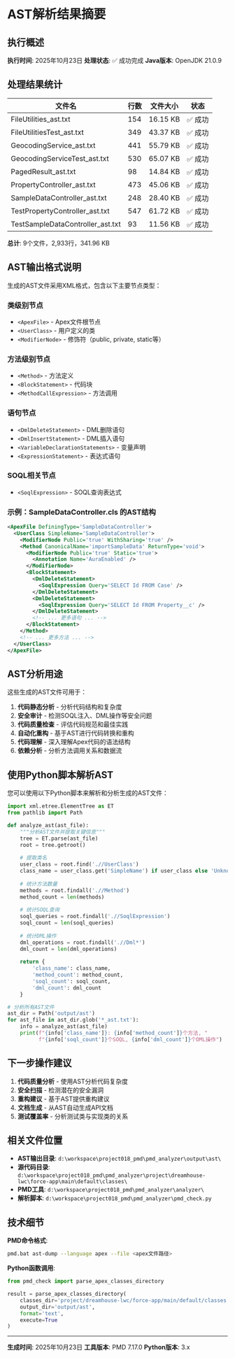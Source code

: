 # AST解析结果摘要

## 执行概述

**执行时间**: 2025年10月23日
**处理状态**: ✅ 成功完成
**Java版本**: OpenJDK 21.0.9

## 处理结果统计

| 文件名 | 行数 | 文件大小 | 状态 |
|--------|------|----------|------|
| FileUtilities_ast.txt | 154 | 16.15 KB | ✅ 成功 |
| FileUtilitiesTest_ast.txt | 349 | 43.37 KB | ✅ 成功 |
| GeocodingService_ast.txt | 441 | 55.79 KB | ✅ 成功 |
| GeocodingServiceTest_ast.txt | 530 | 65.07 KB | ✅ 成功 |
| PagedResult_ast.txt | 98 | 14.84 KB | ✅ 成功 |
| PropertyController_ast.txt | 473 | 45.06 KB | ✅ 成功 |
| SampleDataController_ast.txt | 248 | 28.40 KB | ✅ 成功 |
| TestPropertyController_ast.txt | 547 | 61.72 KB | ✅ 成功 |
| TestSampleDataController_ast.txt | 93 | 11.56 KB | ✅ 成功 |

**总计**: 9个文件，2,933行，341.96 KB

## AST输出格式说明

生成的AST文件采用XML格式，包含以下主要节点类型：

### 类级别节点
- `<ApexFile>` - Apex文件根节点
- `<UserClass>` - 用户定义的类
- `<ModifierNode>` - 修饰符（public, private, static等）

### 方法级别节点
- `<Method>` - 方法定义
- `<BlockStatement>` - 代码块
- `<MethodCallExpression>` - 方法调用

### 语句节点
- `<DmlDeleteStatement>` - DML删除语句
- `<DmlInsertStatement>` - DML插入语句
- `<VariableDeclarationStatements>` - 变量声明
- `<ExpressionStatement>` - 表达式语句

### SOQL相关节点
- `<SoqlExpression>` - SOQL查询表达式

### 示例：SampleDataController.cls 的AST结构

```xml
<ApexFile DefiningType='SampleDataController'>
  <UserClass SimpleName='SampleDataController'>
    <ModifierNode Public='true' WithSharing='true' />
    <Method CanonicalName='importSampleData' ReturnType='void'>
      <ModifierNode Public='true' Static='true'>
        <Annotation Name='AuraEnabled' />
      </ModifierNode>
      <BlockStatement>
        <DmlDeleteStatement>
          <SoqlExpression Query='SELECT Id FROM Case' />
        </DmlDeleteStatement>
        <DmlDeleteStatement>
          <SoqlExpression Query='SELECT Id FROM Property__c' />
        </DmlDeleteStatement>
        <!-- ... 更多语句 ... -->
      </BlockStatement>
    </Method>
    <!-- ... 更多方法 ... -->
  </UserClass>
</ApexFile>
```

## AST分析用途

这些生成的AST文件可用于：

1. **代码静态分析** - 分析代码结构和复杂度
2. **安全审计** - 检测SOQL注入、DML操作等安全问题
3. **代码质量检查** - 评估代码规范和最佳实践
4. **自动化重构** - 基于AST进行代码转换和重构
5. **代码理解** - 深入理解Apex代码的语法结构
6. **依赖分析** - 分析方法调用关系和数据流

## 使用Python脚本解析AST

您可以使用以下Python脚本来解析和分析生成的AST文件：

```python
import xml.etree.ElementTree as ET
from pathlib import Path

def analyze_ast(ast_file):
    """分析AST文件并提取关键信息"""
    tree = ET.parse(ast_file)
    root = tree.getroot()
    
    # 提取类名
    user_class = root.find('.//UserClass')
    class_name = user_class.get('SimpleName') if user_class else 'Unknown'
    
    # 统计方法数量
    methods = root.findall('.//Method')
    method_count = len(methods)
    
    # 统计SOQL查询
    soql_queries = root.findall('.//SoqlExpression')
    soql_count = len(soql_queries)
    
    # 统计DML操作
    dml_operations = root.findall('.//Dml*')
    dml_count = len(dml_operations)
    
    return {
        'class_name': class_name,
        'method_count': method_count,
        'soql_count': soql_count,
        'dml_count': dml_count
    }

# 分析所有AST文件
ast_dir = Path('output/ast')
for ast_file in ast_dir.glob('*_ast.txt'):
    info = analyze_ast(ast_file)
    print(f"{info['class_name']}: {info['method_count']}个方法, "
          f"{info['soql_count']}个SOQL, {info['dml_count']}个DML操作")
```

## 下一步操作建议

1. **代码质量分析** - 使用AST分析代码复杂度
2. **安全扫描** - 检测潜在的安全漏洞
3. **重构建议** - 基于AST提供重构建议
4. **文档生成** - 从AST自动生成API文档
5. **测试覆盖率** - 分析测试类与实现类的关系

## 相关文件位置

- **AST输出目录**: `d:\workspace\project018_pmd\pmd_analyzer\output\ast\`
- **源代码目录**: `d:\workspace\project018_pmd\pmd_analyzer\project\dreamhouse-lwc\force-app\main\default\classes\`
- **PMD工具**: `d:\workspace\project018_pmd\pmd_analyzer\analyzer\`
- **解析脚本**: `d:\workspace\project018_pmd\pmd_analyzer\pmd_check.py`

## 技术细节

**PMD命令格式**:
```bash
pmd.bat ast-dump --language apex --file <apex文件路径>
```

**Python函数调用**:
```python
from pmd_check import parse_apex_classes_directory

result = parse_apex_classes_directory(
    classes_dir='project/dreamhouse-lwc/force-app/main/default/classes',
    output_dir='output/ast',
    format='text',
    execute=True
)
```

---

**生成时间**: 2025年10月23日
**工具版本**: PMD 7.17.0
**Python版本**: 3.x
